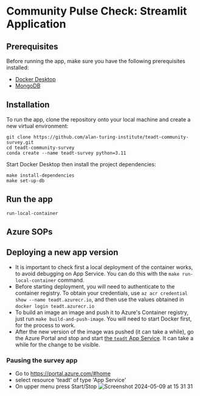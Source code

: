 # Community Pulse Check: Streamlit Application

## Prerequisites

Before running the app, make sure you have the following prerequisites installed:

- [Docker Desktop](https://www.docker.com/products/docker-desktop/)
- [MongoDB](https://www.mongodb.com/try/download/community)

## Installation


To run the app, clone the repository onto your local machine and create a new virtual environment:

```shell
git clone https://github.com/alan-turing-institute/teadt-community-survey.git
cd teadt-community-survey
conda create --name teadt-survey python=3.11
```

Start Docker Desktop then install the project dependencies:

```shell
make install-dependencies
make set-up-db
```


## Run the app 

```shell
run-local-container
```

## Azure SOPs

## Deploying a new app version

- It is important to check first a local deployment of the container works, to avoid debugging on App Service. You can do this with the `make run-local-container` command. 
- Before starting deployment, you will need to authenticate to the container registry. To obtain your credentials, use `az acr credential show --name teadt.azurecr.io`, and then use the values obtained in `docker login teadt.azurecr.io`
- To build an image an image and push it to Azure's Container registry, just run `make build-and-push-image`.
You will need to start Docker first, for the process to work.
- After the new version of the image was pushed (it can take a while), go the Azure Portal and stop and start [the `teadt` App Service](https://learn.microsoft.com/en-us/azure/spring-apps/enterprise/how-to-start-stop-delete?tabs=azure-portal). It can take a while for the change to be visible.

### Pausing the survey app

- Go to https://portal.azure.com/#home
- select resource 'teadt' of type 'App Service'
- On upper menu press Start/Stop
![Screenshot 2024-05-09 at 15 31 31](https://github.com/alan-turing-institute/teadt-community-survey/assets/6906140/1422a114-d744-450e-a5f4-1907fdbf38b3)

